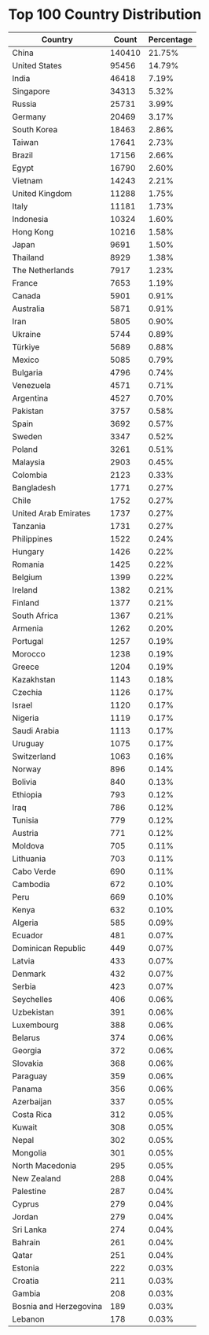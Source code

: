 # Top 100 Country Distribution
| Country | Count | Percentage |
|----|----|----|
| China | 140410 | 21.75% |
| United States | 95456 | 14.79% |
| India | 46418 | 7.19% |
| Singapore | 34313 | 5.32% |
| Russia | 25731 | 3.99% |
| Germany | 20469 | 3.17% |
| South Korea | 18463 | 2.86% |
| Taiwan | 17641 | 2.73% |
| Brazil | 17156 | 2.66% |
| Egypt | 16790 | 2.60% |
| Vietnam | 14243 | 2.21% |
| United Kingdom | 11288 | 1.75% |
| Italy | 11181 | 1.73% |
| Indonesia | 10324 | 1.60% |
| Hong Kong | 10216 | 1.58% |
| Japan | 9691 | 1.50% |
| Thailand | 8929 | 1.38% |
| The Netherlands | 7917 | 1.23% |
| France | 7653 | 1.19% |
| Canada | 5901 | 0.91% |
| Australia | 5871 | 0.91% |
| Iran | 5805 | 0.90% |
| Ukraine | 5744 | 0.89% |
| Türkiye | 5689 | 0.88% |
| Mexico | 5085 | 0.79% |
| Bulgaria | 4796 | 0.74% |
| Venezuela | 4571 | 0.71% |
| Argentina | 4527 | 0.70% |
| Pakistan | 3757 | 0.58% |
| Spain | 3692 | 0.57% |
| Sweden | 3347 | 0.52% |
| Poland | 3261 | 0.51% |
| Malaysia | 2903 | 0.45% |
| Colombia | 2123 | 0.33% |
| Bangladesh | 1771 | 0.27% |
| Chile | 1752 | 0.27% |
| United Arab Emirates | 1737 | 0.27% |
| Tanzania | 1731 | 0.27% |
| Philippines | 1522 | 0.24% |
| Hungary | 1426 | 0.22% |
| Romania | 1425 | 0.22% |
| Belgium | 1399 | 0.22% |
| Ireland | 1382 | 0.21% |
| Finland | 1377 | 0.21% |
| South Africa | 1367 | 0.21% |
| Armenia | 1262 | 0.20% |
| Portugal | 1257 | 0.19% |
| Morocco | 1238 | 0.19% |
| Greece | 1204 | 0.19% |
| Kazakhstan | 1143 | 0.18% |
| Czechia | 1126 | 0.17% |
| Israel | 1120 | 0.17% |
| Nigeria | 1119 | 0.17% |
| Saudi Arabia | 1113 | 0.17% |
| Uruguay | 1075 | 0.17% |
| Switzerland | 1063 | 0.16% |
| Norway | 896 | 0.14% |
| Bolivia | 840 | 0.13% |
| Ethiopia | 793 | 0.12% |
| Iraq | 786 | 0.12% |
| Tunisia | 779 | 0.12% |
| Austria | 771 | 0.12% |
| Moldova | 705 | 0.11% |
| Lithuania | 703 | 0.11% |
| Cabo Verde | 690 | 0.11% |
| Cambodia | 672 | 0.10% |
| Peru | 669 | 0.10% |
| Kenya | 632 | 0.10% |
| Algeria | 585 | 0.09% |
| Ecuador | 481 | 0.07% |
| Dominican Republic | 449 | 0.07% |
| Latvia | 433 | 0.07% |
| Denmark | 432 | 0.07% |
| Serbia | 423 | 0.07% |
| Seychelles | 406 | 0.06% |
| Uzbekistan | 391 | 0.06% |
| Luxembourg | 388 | 0.06% |
| Belarus | 374 | 0.06% |
| Georgia | 372 | 0.06% |
| Slovakia | 368 | 0.06% |
| Paraguay | 359 | 0.06% |
| Panama | 356 | 0.06% |
| Azerbaijan | 337 | 0.05% |
| Costa Rica | 312 | 0.05% |
| Kuwait | 308 | 0.05% |
| Nepal | 302 | 0.05% |
| Mongolia | 301 | 0.05% |
| North Macedonia | 295 | 0.05% |
| New Zealand | 288 | 0.04% |
| Palestine | 287 | 0.04% |
| Cyprus | 279 | 0.04% |
| Jordan | 279 | 0.04% |
| Sri Lanka | 274 | 0.04% |
| Bahrain | 261 | 0.04% |
| Qatar | 251 | 0.04% |
| Estonia | 222 | 0.03% |
| Croatia | 211 | 0.03% |
| Gambia | 208 | 0.03% |
| Bosnia and Herzegovina | 189 | 0.03% |
| Lebanon | 178 | 0.03% |
